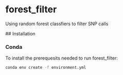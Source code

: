 # forest_filter
Using random forest classfiers to filter SNP calls


## Installation

### Conda
To install the prerequesits needed to run forest_filter:
```bash
conda env create -f environment.yml
``` 
